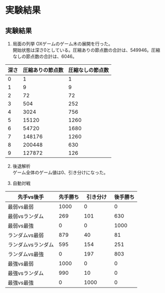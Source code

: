 # 実験結果

## 実験結果
1. 局面の列挙
OXゲームのゲーム木の展開を行った。  
開始状態は深さ0としている。圧縮ありの節点数の合計は、549946。圧縮なしの節点数の合計は、6046。

|  深さ  |  圧縮ありの節点数  |  圧縮なしの節点数  |  
| ---- | ---- | ---- |  
| 0 | 1 | 1 |  
| 1 | 9 | 9 |  
| 2 | 72 | 72 |  
| 3 | 504 | 252 |  
| 4 | 3024 | 756 |  
| 5 | 15120 | 1260 |  
| 6 | 54720 | 1680 |  
| 7 | 148176 | 1260 |  
| 8 | 200448 | 630 |  
| 9 | 127872 | 126 |  

2. 後退解析  
ゲーム全体のゲーム値は0、引き分けになった。

3. 自動対戦

| 先手vs後手  | 先手勝ち  | 引き分け　| 後手勝ち |  
| ---- | ---- | ---- | ---- |    
| 最弱vs最弱 | 1000  | 0  | 0 |  
| 最弱vsランダム | 269  | 101  | 630 |  
| 最弱vs最強 | 0  | 0  | 1000 |  
| ランダムvs最弱 | 879  | 40  | 81 |  
| ランダムvsランダム | 595  | 154  | 251 |  
| ランダムvs最強 | 0  | 197  | 803 |  
| 最強vs最弱 | 1000  | 0  | 0 |  
| 最強vsランダム | 990  | 10  | 0 |  
| 最強vs最強 | 0  | 1000  | 0 |  



